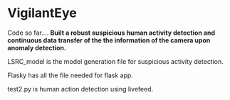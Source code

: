 # VigilantEye
Code so far....
**Built a robust suspicious human activity detection and continuous data transfer of the the information of the camera upon anomaly detection.**



LSRC_model is the model generation file for suspicious activity detection.


Flasky has all the file needed for flask app.


test2.py is human action detection using livefeed.
